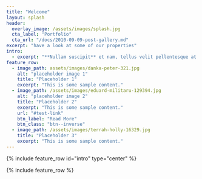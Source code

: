 ```yaml
---
title: "Welcome"
layout: splash
header:
  overlay_image: /assets/images/splash.jpg
  cta_label: "Portfolio"
  cta_url: "/docs/2010-09-09-post-gallery.md"
excerpt: "have a look at some of our properties"
intro:
  - excerpt: "**Nullam suscipit** et nam, tellus velit pellentesque at malesuada, enim eaque. Quis nulla, netus tempor in diam gravida tincidunt, *proin faucibus* voluptate felis id sollicitudin."
feature_row:
  - image_path: assets/images/danka-peter-321.jpg
    alt: "placeholder image 1"
    title: "Placeholder 1"
    excerpt: "This is some sample content."
  - image_path: /assets/images/eduard-militaru-129394.jpg
    alt: "placeholder image 2"
    title: "Placeholder 2"
    excerpt: "This is some sample content."
    url: "#test-link"
    btn_label: "Read More"
    btn_class: "btn--inverse"
  - image_path: /assets/images/terrah-holly-16329.jpg
    title: "Placeholder 3"
    excerpt: "This is some sample content."
---
```


{% include feature_row id="intro" type="center" %}

{% include feature_row %}
